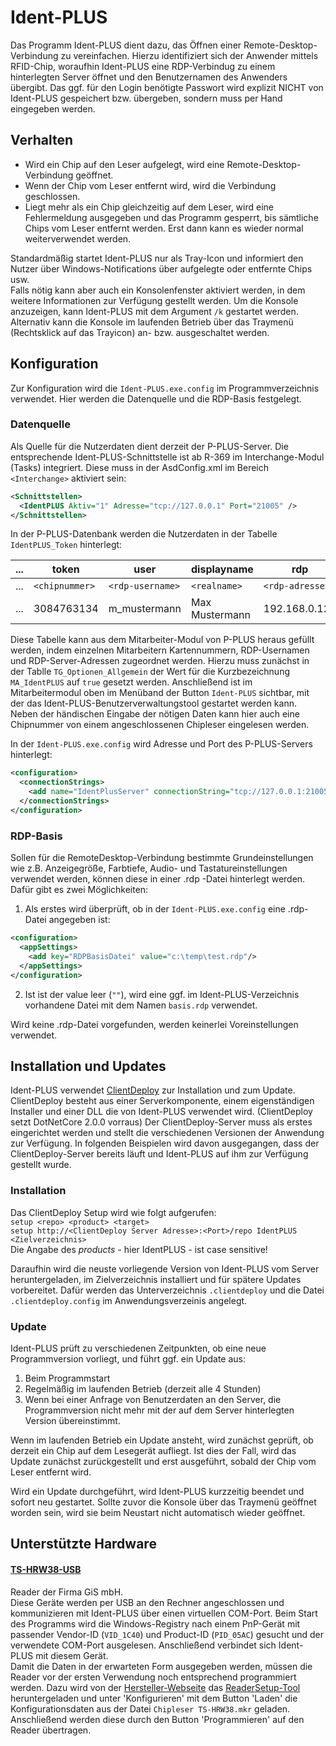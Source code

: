 
# Ident-PLUS

Das Programm Ident-PLUS dient dazu, das Öffnen einer Remote-Desktop-Verbindung zu vereinfachen. Hierzu identifiziert sich der Anwender mittels RFID-Chip, woraufhin Ident-PLUS eine RDP-Verbindug zu einem hinterlegten Server öffnet und den Benutzernamen des Anwenders übergibt. Das ggf. für den Login benötigte Passwort wird explizit NICHT von Ident-PLUS gespeichert bzw. übergeben, sondern muss per Hand eingegeben werden.



## Verhalten
* Wird ein Chip auf den Leser aufgelegt, wird eine Remote-Desktop-Verbindung geöffnet.
* Wenn der Chip vom Leser entfernt wird, wird die Verbindung geschlossen.
* Liegt mehr als ein Chip gleichzeitig auf dem Leser, wird eine Fehlermeldung ausgegeben und das Programm gesperrt, bis sämtliche Chips vom Leser entfernt werden. Erst dann kann es wieder normal weiterverwendet werden.

Standardmäßig startet Ident-PLUS nur als Tray-Icon und informiert den Nutzer über Windows-Notifications über aufgelegte oder entfernte Chips usw.  
Falls nötig kann aber auch ein Konsolenfenster aktiviert werden, in dem weitere Informationen zur Verfügung gestellt werden. Um die Konsole anzuzeigen, kann Ident-PLUS mit dem Argument `/k` gestartet werden. Alternativ kann die Konsole im laufenden Betrieb über das Traymenü (Rechtsklick auf das Trayicon) an- bzw. ausgeschaltet werden.

## Konfiguration
Zur Konfiguration wird die `Ident-PLUS.exe.config` im Programmverzeichnis verwendet.
Hier werden die Datenquelle und die RDP-Basis festgelegt.

### Datenquelle
Als Quelle für die Nutzerdaten dient derzeit der P-PLUS-Server. Die entsprechende Ident-PLUS-Schnittstelle ist ab R-369 im Interchange-Modul (Tasks) integriert.
Diese muss in der AsdConfig.xml im Bereich `<Interchange>` aktiviert sein:
```xml
<Schnittstellen>
  <IdentPLUS Aktiv="1" Adresse="tcp://127.0.0.1" Port="21005" />
</Schnittstellen>
```
In der P-PLUS-Datenbank werden die Nutzerdaten in der Tabelle `IdentPLUS_Token` hinterlegt:

...| token          | user             | displayname    | rdp
---| --------       | --------         | --------       | --------
...| `<chipnummer>` | `<rdp-username>` | `<realname>`   | `<rdp-adresse>`
...| 3084763134     | m_mustermann     | Max Mustermann | 192.168.0.123

Diese Tabelle kann aus dem Mitarbeiter-Modul von P-PLUS heraus gefüllt werden, indem einzelnen Mitarbeitern Kartennummern, RDP-Usernamen und RDP-Server-Adressen zugeordnet werden. Hierzu muss zunächst in der Tablle `TG_Optionen_Allgemein` der Wert für die Kurzbezeichnung `MA_IdentPLUS` auf `true` gesetzt werden. Anschließend ist im Mitarbeitermodul oben im Menüband der Button `Ident-PLUS` sichtbar, mit der das Ident-PLUS-Benutzerverwaltungstool gestartet werden kann. Neben der händischen Eingabe der nötigen Daten kann hier auch eine Chipnummer von einem angeschlossenen Chipleser eingelesen werden.

In der `Ident-PLUS.exe.config` wird Adresse und Port des P-PLUS-Servers hinterlegt:

```xml
<configuration>  
  <connectionStrings>
    <add name="IdentPlusServer" connectionString="tcp://127.0.0.1:21005" />
  </connectionStrings>
</configuration>  
```


### RDP-Basis
Sollen für die RemoteDesktop-Verbindung bestimmte Grundeinstellungen wie z.B. Anzeigegröße, Farbtiefe, Audio- und Tastatureinstellungen verwendet werden, können diese in einer .rdp -Datei hinterlegt werden. Dafür gibt es zwei Möglichkeiten:
1. Als erstes wird überprüft, ob in der `Ident-PLUS.exe.config` eine .rdp-Datei angegeben ist:
```xml
<configuration>
  <appSettings>
    <add key="RDPBasisDatei" value="c:\temp\test.rdp"/>
  </appSettings>
</configuration>  
```
2. Ist ist der value leer (`""`), wird eine ggf. im Ident-PLUS-Verzeichnis vorhandene Datei mit dem Namen `basis.rdp` verwendet.

Wird keine .rdp-Datei vorgefunden, werden keinerlei Voreinstellungen verwendet.

## Installation und Updates
Ident-PLUS verwendet [ClientDeploy](https://github.com/ASD-GmbH/ClientDeploy) zur Installation und zum Update. ClientDeploy besteht aus einer Serverkomponente, einem eigenständigen Installer und einer DLL die von Ident-PLUS verwendet wird.
(ClientDeploy setzt DotNetCore 2.0.0 vorraus)
Der ClientDeploy-Server muss als erstes eingerichtet werden und stellt die verschiedenen Versionen der Anwendung zur Verfügung. In folgenden Beispielen wird davon ausgegangen, dass der ClientDeploy-Server bereits läuft und Ident-PLUS auf ihm zur Verfügung gestellt wurde.

### Installation
Das ClientDeploy Setup wird wie folgt aufgerufen:  
`setup <repo> <product> <target>`  
`setup http://<ClientDeploy Server Adresse>:<Port>/repo IdentPLUS <Zielverzeichnis>`  
Die Angabe des *products* - hier IdentPLUS - ist case sensitive!

Daraufhin wird die neuste vorliegende Version von Ident-PLUS vom Server heruntergeladen, im Zielverzeichnis installiert und für spätere Updates vorbereitet. Dafür werden das Unterverzeichnis `.clientdeploy` und die Datei `.clientdeploy.config` im Anwendungsverzeinis angelegt.

### Update
Ident-PLUS prüft zu verschiedenen Zeitpunkten, ob eine neue Programmversion vorliegt, und führt ggf. ein Update aus:
1. Beim Programmstart
2. Regelmäßig im laufenden Betrieb (derzeit alle 4 Stunden)
3. Wenn bei einer Anfrage von Benutzerdaten an den Server, die Programmversion nicht mehr mit der auf dem Server hinterlegten Version übereinstimmt.

Wenn im laufenden Betrieb ein Update ansteht, wird zunächst geprüft, ob derzeit ein Chip auf dem Lesegerät aufliegt. Ist dies der Fall, wird das Update zunächst zurückgestellt und erst ausgeführt, sobald der Chip vom Leser entfernt wird.

Wird ein Update durchgeführt, wird Ident-PLUS kurzzeitig beendet und sofort neu gestartet. Sollte zuvor die Konsole über das Traymenü geöffnet worden sein, wird sie beim Neustart nicht automatisch wieder geöffnet.

## Unterstützte Hardware


#### [TS-HRW38-USB](http://www.gis-net.de/rfid/deutsch/13_56mhz/ts_hrw38.htm)      
Reader der Firma GiS mbH.  
Diese Geräte werden per USB an den Rechner angeschlossen und kommunizieren  mit Ident-PLUS über einen virtuellen COM-Port. Beim Start des Programms wird die Windows-Registry nach einem PnP-Gerät mit passender Vendor-ID (`VID_1C40`) und Product-ID (`PID_05AC`) gesucht und der verwendete COM-Port ausgelesen. Anschließend verbindet sich Ident-PLUS mit diesem Gerät.  
Damit die Daten in der erwarteten Form ausgegeben werden, müssen die Reader vor der ersten Verwendung noch entsprechend programmiert werden. Dazu wird von der [Hersteller-Webseite](http://www.gis-net.de/rfid/deutsch/13_56mhz/ts_hrw38.htm) das [ReaderSetup-Tool](http://www.gis-net.de/rfid/software/GiS%20TS-HRW%20ReaderSetup.exe) heruntergeladen und unter 'Konfigurieren' mit dem Button 'Laden' die Konfigurationsdaten aus der Datei `Chipleser TS-HRW38.mkr` geladen. Anschließend werden diese durch den Button 'Programmieren' auf den Reader übertragen.
